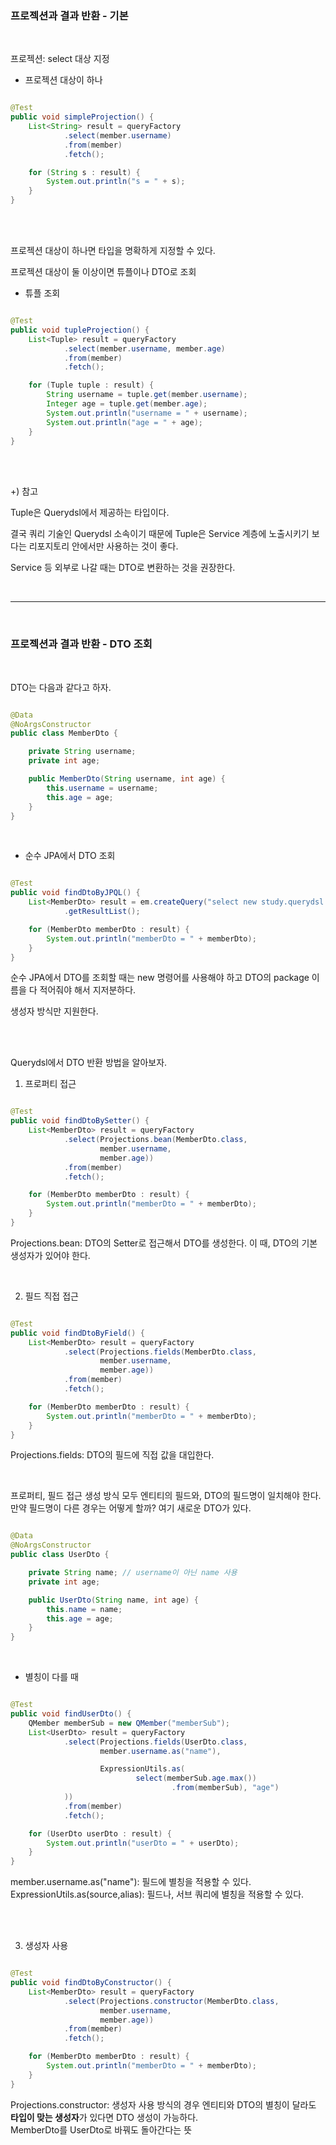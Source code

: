 ### 프로젝션과 결과 반환 - 기본

<br/>

프로젝션: select 대상 지정

* 프로젝션 대상이 하나

```java

@Test
public void simpleProjection() {
    List<String> result = queryFactory
            .select(member.username)
            .from(member)
            .fetch();

    for (String s : result) {
        System.out.println("s = " + s);
    }
}

```

<br/><br/>

프로젝션 대상이 하나면 타입을 명확하게 지정할 수 있다.

프로젝션 대상이 둘 이상이면 튜플이나 DTO로 조회

* 튜플 조회

```java

@Test
public void tupleProjection() {
    List<Tuple> result = queryFactory
            .select(member.username, member.age)
            .from(member)
            .fetch();

    for (Tuple tuple : result) {
        String username = tuple.get(member.username);
        Integer age = tuple.get(member.age);
        System.out.println("username = " + username);
        System.out.println("age = " + age);
    }
}

```

<br/><br/>

+) 참고

Tuple은 Querydsl에서 제공하는 타입이다.

결국 쿼리 기술인 Querydsl 소속이기 때문에 Tuple은 Service 계층에 노출시키기 보다는 리포지토리 안에서만 사용하는 것이 좋다.

Service 등 외부로 나갈 때는 DTO로 변환하는 것을 권장한다.

<br/>

---


<br/>

### 프로젝션과 결과 반환 - DTO 조회

<br/>

DTO는 다음과 같다고 하자.

```java

@Data
@NoArgsConstructor
public class MemberDto {

    private String username;
    private int age;

    public MemberDto(String username, int age) {
        this.username = username;
        this.age = age;
    }
}

```
<br/>

* 순수 JPA에서 DTO 조회

```java

@Test
public void findDtoByJPQL() {
    List<MemberDto> result = em.createQuery("select new study.querydsl.dto.MemberDto(m.username, m.age) from Member m", MemberDto.class)
            .getResultList();

    for (MemberDto memberDto : result) {
        System.out.println("memberDto = " + memberDto);
    }
}

```

순수 JPA에서 DTO를 조회할 때는 new 명령어를 사용해야 하고 DTO의 package 이름을 다 적어줘야 해서 지저분하다.

생성자 방식만 지원한다.

<br/><br/>

Querydsl에서 DTO 반환 방법을 알아보자.

1. 프로퍼티 접근

```java

@Test
public void findDtoBySetter() {
    List<MemberDto> result = queryFactory
            .select(Projections.bean(MemberDto.class,
                    member.username,
                    member.age))
            .from(member)
            .fetch();

    for (MemberDto memberDto : result) {
        System.out.println("memberDto = " + memberDto);
    }
}

```

Projections.bean: DTO의 Setter로 접근해서 DTO를 생성한다. 이 때, DTO의 기본 생성자가 있어야 한다.

<br/>

2. 필드 직접 접근

```java

@Test
public void findDtoByField() {
    List<MemberDto> result = queryFactory
            .select(Projections.fields(MemberDto.class,
                    member.username,
                    member.age))
            .from(member)
            .fetch();

    for (MemberDto memberDto : result) {
        System.out.println("memberDto = " + memberDto);
    }
}

```

Projections.fields: DTO의 필드에 직접 값을 대입한다.

<br/>

프로퍼티, 필드 접근 생성 방식 모두 엔티티의 필드와, DTO의 필드명이 일치해야 한다.<br/>
만약 필드명이 다른 경우는 어떻게 할까? 여기 새로운 DTO가 있다.

```java

@Data
@NoArgsConstructor
public class UserDto {

    private String name; // username이 아닌 name 사용
    private int age;

    public UserDto(String name, int age) {
        this.name = name;
        this.age = age;
    }
}

```

<br/>

* 별칭이 다를 때

```java

@Test
public void findUserDto() {
    QMember memberSub = new QMember("memberSub");
    List<UserDto> result = queryFactory
            .select(Projections.fields(UserDto.class,
                    member.username.as("name"),

                    ExpressionUtils.as(
                            select(memberSub.age.max())
                                    .from(memberSub), "age")
            ))
            .from(member)
            .fetch();

    for (UserDto userDto : result) {
        System.out.println("userDto = " + userDto);
    }
}

```

member.username.as("name"): 필드에 별칭을 적용할 수 있다.<br/>
ExpressionUtils.as(source,alias): 필드나, 서브 쿼리에 별칭을 적용할 수 있다.

<br/><br/>

3. 생성자 사용

```java

@Test
public void findDtoByConstructor() {
    List<MemberDto> result = queryFactory
            .select(Projections.constructor(MemberDto.class,
                    member.username,
                    member.age))
            .from(member)
            .fetch();

    for (MemberDto memberDto : result) {
        System.out.println("memberDto = " + memberDto);
    }
}

```

Projections.constructor: 생성자 사용 방식의 경우 엔티티와 DTO의 별칭이 달라도 **타입이 맞는 생성자**가 있다면 DTO 생성이 가능하다.<br/>
MemberDto를 UserDto로 바꿔도 돌아간다는 뜻 











